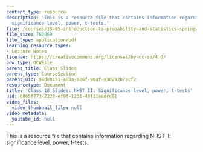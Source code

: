 ```yaml
---
content_type: resource
description: 'This is a resource file that contains information regarding NHST II:
  significance level, power, t-tests.'
file: /courses/18-05-introduction-to-probability-and-statistics-spring-2014/0865f7732228ef9f123148f11aedcd61_MIT18_05S14_class18slides.pdf
file_size: 763069
file_type: application/pdf
learning_resource_types:
- Lecture Notes
license: https://creativecommons.org/licenses/by-nc-sa/4.0/
ocw_type: OCWFile
parent_title: Class Slides
parent_type: CourseSection
parent_uid: 94de8151-483a-826f-90af-93d292b79cf2
resourcetype: Document
title: 'Class 18 Slides: NHST II: Significance level, power, t-tests'
uid: 0865f773-2228-ef9f-1231-48f11aedcd61
video_files:
  video_thumbnail_file: null
video_metadata:
  youtube_id: null
---
```

This is a resource file that contains information regarding NHST II: significance level, power, t-tests.